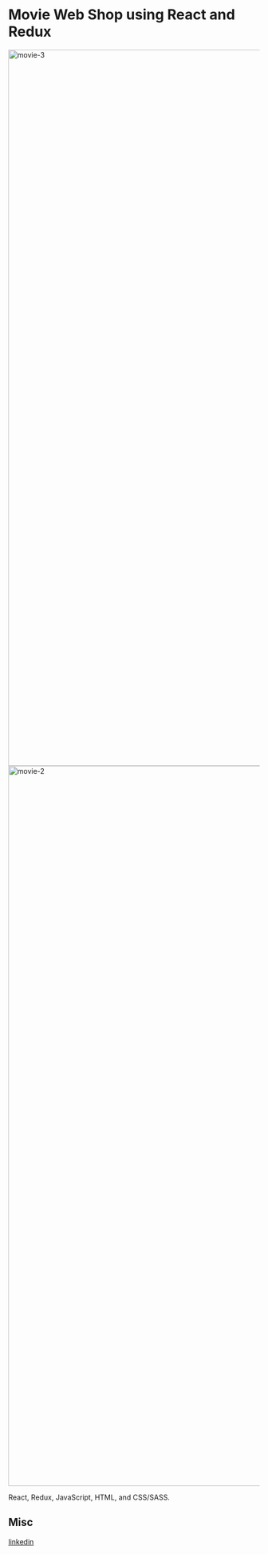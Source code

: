 # Movie Web Shop using React and Redux

<img width="1432" alt="movie-3" src="https://user-images.githubusercontent.com/47321557/113721515-e51a7a80-96ef-11eb-841b-a97c84d848c9.png">

<img width="1440" alt="movie-2" src="https://user-images.githubusercontent.com/47321557/113721423-d03de700-96ef-11eb-92f8-34cda141e46b.png">

React, Redux, JavaScript, HTML, and CSS/SASS.

## Misc

[linkedin](https://www.linkedin.com/in/mickeberg/)

